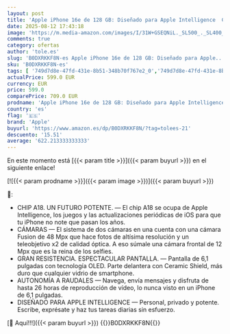 ```yaml
---
layout: post
title: 'Apple iPhone 16e de 128 GB: Diseñado para Apple Intelligence  Chip A18  autonomía a raudales  cámara Fusion de 48 Mpx  Pantalla Super Retina XDR de 6 1 Pulgadas — Blanco'
date: 2025-08-12 17:43:18
image: 'https://m.media-amazon.com/images/I/31W+GSEQNiL._SL500_._SL400_.jpg'
comments: true
category: ofertas
author: 'tole.es'
slug: 'B0DXRKKF8N-es Apple iPhone 16e de 128 GB: Diseñado para Apple...'
sku: 'B0DXRKKF8N-es'
tags: [ '749d7d8e-47fd-431e-8b51-348b70f767e2_0','749d7d8e-47fd-431e-8b51-348b70f767e2_6901','749d7d8e-47fd-431e-8b51-348b70f767e2_701','Arborist Merchandising Root','Comunicación móvil y accesorios','Electrónica','Móviles','Móviles y smartphones libres','Self Service','Special Features Stores','Wireless category page - Apple smartphones','Wireless category page - Smartphones','apple','iphone','🇪🇸', ]
actualPrice: 599.0 EUR
currency: EUR
price: 599.0
comparePrice: 709.0 EUR
prodname: 'Apple iPhone 16e de 128 GB: Diseñado para Apple Intelligence  Chip A18  autonomía a raudales  cámara Fusion de 48 Mpx  Pantalla Super Retina XDR de 6 1 Pulgadas — Blanco'
country: 'es'
flag: '🇪🇸'
brand: 'Apple'
buyurl: 'https://www.amazon.es/dp/B0DXRKKF8N/?tag=tolees-21'
descuento: '15.51'
average: '622.213333333333'
---
```


En este momento está [{{< param title >}}]({{< param buyurl >}}) en el siguiente enlace!

[![{{< param prodname >}}]({{< param image >}})]({{< param buyurl >}})

🔎:

- CHIP A18. UN FUTURO POTENTE. — El chip A18 se ocupa de Apple Intelligence, los juegos y las actualizaciones periódicas de iOS para que tu iPhone no note que pasan los años.
- CÁMARAS — El sistema de dos cámaras en una cuenta con una cámara Fusion de 48 Mpx que hace fotos de altísima resolución y un teleobjetivo x2 de calidad óptica. A eso súmale una cámara frontal de 12 Mpx que es la reina de los selfies.
- GRAN RESISTENCIA. ESPECTACULAR PANTALLA. — Pantalla de 6,1 pulgadas con tecnología OLED. Parte delantera con Ceramic Shield, más duro que cualquier vidrio de smartphone.
- AUTONOMÍA A RAUDALES — Navega, envía mensajes y disfruta de hasta 26 horas de reproducción de vídeo, lo nunca visto en un iPhone de 6,1 pulgadas.
- DISEÑADO PARA APPLE INTELLIGENCE — Personal, privado y potente. Escribe, exprésate y haz tus tareas diarias sin esfuerzo.

[🛒 Aquí!!!]({{< param buyurl >}})
{{<world>}}B0DXRKKF8N{{</world>}}
